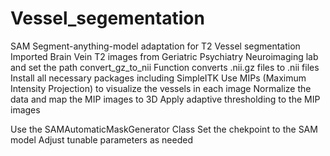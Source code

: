 # Vessel_segementation
SAM Segment-anything-model adaptation for T2 Vessel segmentation
Imported Brain Vein T2 images from Geriatric Psychiatry Neuroimaging lab and set the path 
convert_gz_to_nii Function converts .nii.gz files to .nii files
Install all necessary packages including SimpleITK 
Use MIPs (Maximum Intensity Projection) to visualize the vessels in each image 
Normalize the data and map the MIP images to 3D 
Apply adaptive thresholding to the MIP images 

Use the SAMAutomaticMaskGenerator Class 
Set the chekpoint to the SAM model 
Adjust tunable parameters as needed 
